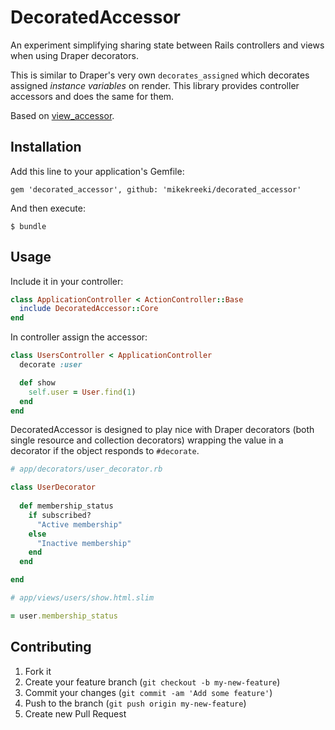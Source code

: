 # DecoratedAccessor

An experiment simplifying sharing state between Rails controllers and views when using Draper decorators.

This is similar to Draper's very own `decorates_assigned` which decorates assigned *instance variables* on render. This library provides controller accessors and does the same for them.

Based on [view_accessor](https://github.com/invisiblefunnel/view_accessor).

## Installation

Add this line to your application's Gemfile:

    gem 'decorated_accessor', github: 'mikekreeki/decorated_accessor'

And then execute:

    $ bundle

## Usage

Include it in your controller:

```ruby
class ApplicationController < ActionController::Base
  include DecoratedAccessor::Core
end
```

In controller assign the accessor:

```ruby
class UsersController < ApplicationController
  decorate :user

  def show
    self.user = User.find(1)
  end
end
```

DecoratedAccessor is designed to play nice with Draper decorators (both single resource and collection decorators) wrapping the value in a decorator if the object responds to `#decorate`.

```ruby
# app/decorators/user_decorator.rb

class UserDecorator
  
  def membership_status
    if subscribed?
      "Active membership"
    else
      "Inactive membership"
    end
  end

end

# app/views/users/show.html.slim

= user.membership_status
```

## Contributing

1. Fork it
2. Create your feature branch (`git checkout -b my-new-feature`)
3. Commit your changes (`git commit -am 'Add some feature'`)
4. Push to the branch (`git push origin my-new-feature`)
5. Create new Pull Request
